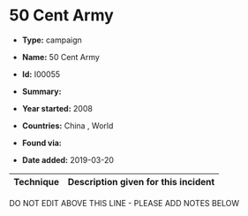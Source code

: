 # 50 Cent Army

* **Type:** campaign

* **Name:** 50 Cent Army

* **Id:** I00055

* **Summary:** 

* **Year started:** 2008

* **Countries:** China , World

* **Found via:** 

* **Date added:** 2019-03-20
 

| Technique | Description given for this incident |
| --------- | ------------------------- |


DO NOT EDIT ABOVE THIS LINE - PLEASE ADD NOTES BELOW